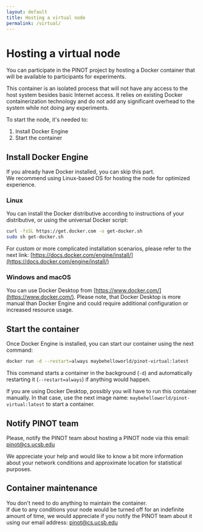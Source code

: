 ```yaml
---
layout: default
title: Hosting a virtual node
permalink: /virtual/
---
```


# Hosting a virtual node

You can participate in the PINOT project by hosting a Docker container that will be available to participants for experiments.

This container is an isolated process that will not have any access to the host system besides basic Internet access.
It relies on existing Docker containerization technology and do not add any significant overhead to the system while not doing any experiments.

To start the node, it's needed to:
1. Install Docker Engine
2. Start the container

## Install Docker Engine
If you already have Docker installed, you can skip this part.  
We recommend using Linux-based OS for hosting the node for optimized experience.

### Linux
You can install the Docker distributive according to instructions of your distributive, or using the universal Docker script:
```bash
curl -fsSL https://get.docker.com -o get-docker.sh
sudo sh get-docker.sh
```

For custom or more complicated installation scenarios, please refer to the next link: [https://docs.docker.com/engine/install/](https://docs.docker.com/engine/install/)

### Windows and macOS
You can use Docker Desktop from [https://www.docker.com/](https://www.docker.com/). Please note, that Docker Desktop is more manual than
Docker Engine and could require additional configuration or increased resource usage.

## Start the container
Once Docker Engine is installed, you can start our container using the next command:
```bash
docker run -d --restart=always maybehelloworld/pinot-virtual:latest
```

This command starts a container in the background (`-d`) and automatically restarting it (`--restart=always`) if anything would happen. 

If you are using Docker Desktop, possibly you will have to run this container manually. In that case, use the next image name: `maybehelloworld/pinot-virtual:latest`
to start a container.

## Notify PINOT team
Please, notify the PINOT team about hosting a PINOT node via this email: [pinot@cs.ucsb.edu](mailto:pinot@cs.ucsb.edu)

We appreciate your help and would like to know a bit more information
about your network conditions and approximate location for statistical purposes.

## Container maintenance
You don't need to do anything to maintain the container.  
If due to any conditions your node would be turned off for an indefinite amount of time, we would appreciate 
if you notify the PINOT team about it using our email address: [pinot@cs.ucsb.edu](mailto:pinot@cs.ucsb.edu)